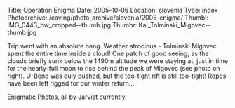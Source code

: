 Title: Operation Enigma
Date: 2005-10-06
Location: slovenia
Type: index
Photoarchive: /caving/photo_archive/slovenia/2005-enigma/
Thumbl: IMG_0443_bw_cropped--thumb.jpg
Thumbr: Kal_Tolminski_Migovec--thumb.jpg


Trip went with an absolute bang. Weather atrocious - Tolminski Migovec spent the entire time inside a cloud! One patch of good seeing, as the clouds briefly sunk below the 1490m altitude we were staying at, just in time for the nearly-full moon to rise behind the peak of Migovec (see photo on right). U-Bend was duly pushed, but the too-tight rift is still too-tight! Ropes have been left rigged for our winter return...

<a href="/caving/photo_archive/slovenia/2005-enigma/dirindex.html">Enigmatic Photos</a>, all by Jarvist currently.
